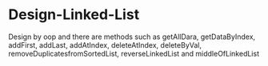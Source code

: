 # Design-Linked-List
Design by oop and there are methods such as getAllDara, getDataByIndex, addFirst, addLast, addAtIndex, deleteAtIndex, deleteByVal, removeDuplicatesfromSortedList, reverseLinkedList and middleOfLinkedList
